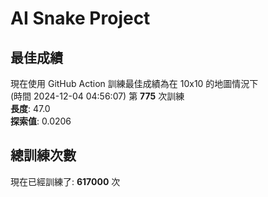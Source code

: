 
# AI Snake Project

## **最佳成績**




















現在使用 GitHub Action 訓練最佳成績為在 10x10 的地圖情況下  
(時間 2024-12-04 04:56:07) 第 **775** 次訓練  
**長度**: 47.0  
**探索值**: 0.0206









































## 總訓練次數
現在已經訓練了: **617000** 次
